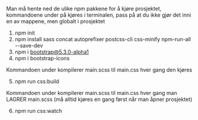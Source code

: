 Man må hente ned de ulike npm pakkene for å kjøre prosjektet,
kommandoene under på kjøres i terminalen, pass på at du ikke gjør det inni en av mappene, men globalt i prosjektet 

1. npm init
2. npm install sass concat autoprefixer postcss-cli css-minify npm-run-all --save-dev
3. npm i bootstrap@5.3.0-alpha1
4. npm i bootstrap-icons

Kommandoen under kompilerer main.scss til main.css hver gang den kjøres

5. npm run css:build 

Kommandoen under kompilerer main.scss til main.css hver gang man LAGRER main.scss (må alltid kjøres en gang først når man åpner prosjektet)

6. npm run css:watch
